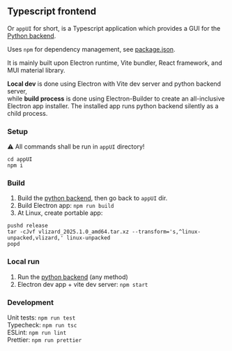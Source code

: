 ## Typescript frontend

Or `appUI` for short, is a Typescript application which provides a GUI for the [Python backend](appPy.md).

Uses `npm` for dependency management, see [package.json](../appUI/package.json).

It is mainly built upon Electron runtime, Vite bundler, React framework, and MUI material library.

**Local dev** is done using Electron with Vite dev server and python backend server,  
while **build process** is done using Electron-Builder to create an all-inclusive Electron app installer.
The installed app runs python backend silently as a child process.

### Setup
⚠ All commands shall be run in `appUI` directory!
```
cd appUI
npm i
```

### Build
1. Build the [python backend](appPy.md#build), then go back to `appUI` dir.
2. Build Electron app: `npm run build`
3. At Linux, create portable app:
```
pushd release
tar -cJvf vlizard_2025.1.0_amd64.tar.xz --transform='s,^linux-unpacked,vlizard,' linux-unpacked
popd
```

### Local run
1. Run the [python backend](appPy.md#local-run) (any method)
2. Electron dev app + vite dev server: `npm start`

### Development
Unit tests: `npm run test`  
Typecheck: `npm run tsc`  
ESLint: `npm run lint`  
Prettier: `npm run prettier`
